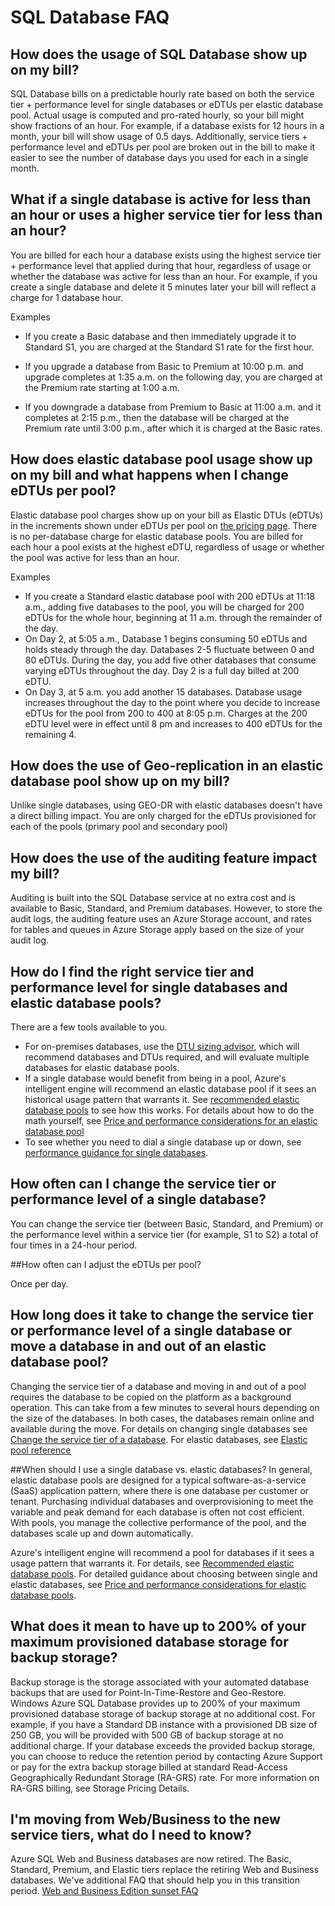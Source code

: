 <properties 
   pageTitle="Azure SQL Database FAQ" 
   description="Answers to common questions customers ask about cloud databases and Azure SQL Database, Microsoft's relational database management system (RDBMS) and database as a service in the cloud." 
   services="sql-database" 
   documentationCenter="" 
   authors="jeffgoll" 
   manager="jeffreyg" 
   editor="monicar"/>

<tags
	ms.service="sql-database"
	ms.date="11/11/2015"
	wacn.date=""/>

# SQL Database FAQ

## How does the usage of SQL Database show up on my bill? 
SQL Database bills on a predictable hourly rate based on both the service tier + performance level for single databases or eDTUs per elastic database pool. Actual usage is computed and pro-rated hourly, so your bill might show fractions of an hour. For example, if a database exists for 12 hours in a month, your bill will show usage of 0.5 days. Additionally, service tiers + performance level and eDTUs per pool are broken out in the bill to make it easier to see the number of database days you used for each in a single month.

## What if a single database is active for less than an hour or uses a higher service tier for less than an hour?
You are billed for each hour a database exists using the highest service tier + performance level that applied during that hour, regardless of usage or whether the database was active for less than an hour. For example, if you create a single database and delete it 5 minutes later your bill will reflect a charge for 1 database hour. 

Examples
	
- If you create a Basic database and then immediately upgrade it to Standard S1, you are charged at the Standard S1 rate for the first hour.

- If you upgrade a database from Basic to Premium at 10:00 p.m. and upgrade completes at 1:35 a.m. on the following day, you are charged at the Premium rate starting at 1:00 a.m. 

- If you downgrade a database from Premium to Basic at 11:00 a.m. and it completes at 2:15 p.m., then the database will be charged at the Premium rate until 3:00 p.m., after which it is charged at the Basic rates.

## How does elastic database pool usage show up on my bill and what happens when I change eDTUs per pool?
Elastic database pool charges show up on your bill as Elastic DTUs (eDTUs) in the increments shown under eDTUs per pool on [the pricing page](/home/features/sql-database/#price). There is no per-database charge for elastic database pools. You are billed for each hour a pool exists at the highest eDTU, regardless of usage or whether the pool was active for less than an hour. 

Examples

- If you create a Standard elastic database pool with 200 eDTUs at 11:18 a.m., adding five databases to the pool, you will be charged for 200 eDTUs for the whole hour, beginning at 11 a.m. through the remainder of the day.
- On Day 2, at 5:05 a.m., Database 1 begins consuming 50 eDTUs and holds steady through the day. Databases 2-5 fluctuate between 0 and 80 eDTUs. During the day, you add five other databases that consume varying eDTUs throughout the day. Day 2 is a full day billed at 200 eDTU. 
- On Day 3, at 5 a.m. you add another 15 databases. Database usage increases throughout the day to the point where you decide to increase eDTUs for the pool from 200 to 400 at 8:05 p.m. Charges at the 200 eDTU level were in effect until 8 pm and increases to 400 eDTUs for the remaining 4. 

## How does the use of Geo-replication in an elastic database pool show up on my bill?
Unlike single databases, using GEO-DR with elastic databases doesn't have a direct billing impact.  You are only charged for the eDTUs provisioned for each of the pools (primary pool and secondary pool)

## How does the use of the auditing feature impact my bill? 
Auditing is built into the SQL Database service at no extra cost and is available to Basic, Standard, and Premium databases. However, to store the audit logs, the auditing feature uses an Azure Storage account, and rates for tables and queues in Azure Storage apply based on the size of your audit log.

## How do I find the right service tier and performance level for single databases and elastic database pools? 
There are a few tools available to you. 

- For on-premises databases, use the [DTU sizing advisor](http://dtucalculator.chinacloudsites.cn/), which will recommend databases and  DTUs required, and will evaluate multiple databases for elastic database pools.
- If a single database would benefit from being in a pool, Azure's intelligent engine will recommend an elastic database pool if it sees an historical usage pattern that warrants it. See [recommended elastic database pools](/documentation/articles/sql-database-elastic-pool-portal#recommended-elastic-database-pools) to see how this works. For details about how to do the math yourself, see [Price and performance considerations for an elastic database pool](/documentation/articles/sql-database-elastic-pool-guidance)
- To see whether you need to dial a single database up or down, see [performance guidance for single databases](/documentation/articles/sql-database-performance-guidance).

## How often can I change the service tier or performance level of a single database? 
<!-- deleted by customization With V12 databases you --><!-- keep by customization: begin --> You <!-- keep by customization: end --> can change the service tier (between Basic, Standard, and Premium) or the performance level within a service tier (for example, S1 to S2) <!-- deleted by customization as often as you want. For earlier version databases, you can change the service tier or performance level --> a total of four times in a 24-hour period.

##How often can I adjust the eDTUs per pool? 
<!-- deleted by customization
As often as you want.
-->
<!-- keep by customization: begin -->
Once per day.
<!-- keep by customization: end -->

## How long does it take to change the service tier or performance level of a single database or move a database in and out of an elastic database pool? 
Changing the service tier of a database and moving in and out of a pool requires the database to be copied on the platform as a background operation. This can take from a few minutes to several hours depending on the size of the databases. In both cases, the databases remain online and available during the move. For details on changing single databases see [Change the service tier of a database](/documentation/articles/sql-database-scale-up). For elastic databases, see [Elastic pool reference](/documentation/articles/sql-database-elastic-pool-reference#latency-of-elastic-pool-operations) 

##When should I use a single database vs. elastic databases? 
In general, elastic database pools are designed for a typical software-as-a-service (SaaS) application pattern, where there is one database per customer or tenant. Purchasing individual databases and overprovisioning to meet the variable and peak demand for each database is often not cost efficient. With pools, you manage the collective performance of the pool, and the databases scale up and down automatically. 

Azure's intelligent engine will recommend a pool for databases if it sees a usage pattern that warrants it. For details, see [Recommended elastic database pools](/documentation/articles/sql-database-elastic-pool-portal#recommended-elastic-database-pools). For detailed guidance about choosing between single and elastic databases, see [Price and performance considerations for elastic database pools](/documentation/articles/sql-database-elastic-pool-guidance).

## What does it mean to have up to 200% of your maximum provisioned database storage for backup storage? 
Backup storage is the storage associated with your automated database backups that are used for Point-In-Time-Restore and Geo-Restore. Windows Azure SQL Database provides up to 200% of your maximum provisioned database storage of backup storage at no additional cost. For example, if you have a Standard DB instance with a provisioned DB size of 250 GB, you will be provided with 500 GB of backup storage at no additional charge. If your database exceeds the provided backup storage, you can choose to reduce the retention period by contacting Azure Support or pay for the extra backup storage billed at standard Read-Access Geographically Redundant Storage (RA-GRS) rate. For more information on RA-GRS billing, see Storage Pricing Details.

## I'm moving from Web/Business to the new service tiers, what do I need to know?
Azure SQL Web and Business databases are now retired. The Basic, Standard, Premium, and Elastic tiers replace the retiring Web and Business databases. We've additional FAQ that should help you in this transition period. [Web and Business Edition sunset <!-- deleted by customization FAQ](/documentation/articles/sql-database-web-business-sunset-faq) --><!-- keep by customization: begin --> FAQ](/documentation/articles/sql-database-web-business-faq) <!-- keep by customization: end -->

